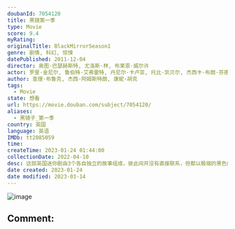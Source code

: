 ```yaml
---
doubanId: 7054120
title: 黑镜第一季
type: Movie
score: 9.4
myRating: 
originalTitle: BlackMirrorSeason1
genre: 剧情, 科幻, 惊悚
datePublished: 2011-12-04
director: 奥图·巴瑟赫斯特, 尤洛斯·林, 布莱恩·威尔许
actor: 罗里·金尼尔, 鲁伯特·艾弗雷特, 丹尼尔·卡卢亚, 托比·凯贝尔, 杰西卡·布朗·芬德利, 艾伦·里奇, 保罗·帕波维尔, 汤姆·库伦, 芮姬·阿约拉, 约翰·迈尔斯, 杰伊·辛普森, 阿米特·沙阿, 亚历克斯·麦奎因, 阿拉斯塔尔·麦肯泽, 汤姆·古德曼, 贾斯汀·爱德华兹, 艾蒙·汉道奇, 科林·迈克尔·卡迈克尔, 凯末尔·西尔维斯特, 拉哈珊·斯通, 尤金·奥赫尔, 朱莉娅·戴维斯, 艾米·贝丝·海耶斯, 麦凯尔·戴维, 埃莉诺·怀尔德, 玛德琳·鲍耶, 乔纳森·福布斯, 朱迪·惠特克, 帕特里克·肯尼迪, 马特·斯托克, 莉迪亚·威尔逊, 尼克·亨德里克斯, 伊莎贝拉·拉夫兰德, 吉米·米斯特雷, 安德鲁·诺, 琳赛·邓肯, 苏菲·吴, 丽贝卡·斯塔顿, 苏菲·肯尼迪·克拉克, 唐纳德·桑普特, 杰妮·斯巴克, 丹尼尔·莱派恩, 汉娜·乔恩, 大卫·芬恩, 沙扎德·拉蒂夫, 凯莉·海斯, 莫娜·古德温, 雪特娜·潘迪亚, 安娜·威尔逊, 菲比·福克斯
author: 查理·布鲁克, 杰西·阿姆斯特朗, 康妮·胡克
tags:
  - Movie
state: 想看
url: https://movie.douban.com/subject/7054120/
aliases:
  - 黑镜子_第一季
country: 英国
language: 英语
IMDb: tt2085059
time: 
createTime: 2023-01-24 01:44:00
collectionDate: 2022-04-10
desc: 这部英国迷你剧由3个各自独立的故事组成，彼此间并没有直接联系，但都以极端的黑色幽默讽刺和探讨了科技对人类生活产生的影响。《天佑吾主》：首相MichaelCallow（罗里·金奈尔RoryKin...
date created: 2023-01-24
date modified: 2023-03-14
---
```


![image](p1403875505.jpg)

Comment:
---
